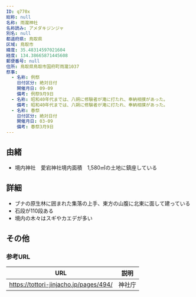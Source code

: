 ```yaml
---
ID: q770x
総称: null
名称: 雨瀧神社
名称読み: アメダキジンジャ
別名: null
都道府県: 鳥取県
区域: 鳥取市
緯度: 35.48314597021604
経度: 134.38665871445608
郵便番号: null
住所: 鳥取県鳥取市国府町雨瀧1037
祭事:
  - 名称: 例祭
    日付区分: 絶対日付
    開催月日: 09-09
    備考: 例祭9月9日
  - 名称: 昭和40年代までは、八朔に修験者が滝に打たれ、奉納相撲があった。
    備考: 昭和40年代までは、八朔に修験者が滝に打たれ、奉納相撲があった。
  - 名称: 春祭
    日付区分: 絶対日付
    開催月日: 03-09
    備考: 春祭3月9日
---
```


## 由緒

- 境内神社　愛宕神社境内面積　1,580㎡の土地に鎮座している

## 詳細

- ブナの原生林に囲まれた集落の上手、東方の山腹に北東に面して建っている
- 石段が110段ある
- 境内の木々はスギやカエデが多い

## その他

### 参考URL

| URL                                    | 説明   |
| -------------------------------------- | ------ |
| https://tottori-jinjacho.jp/pages/494/ | 神社庁 |
